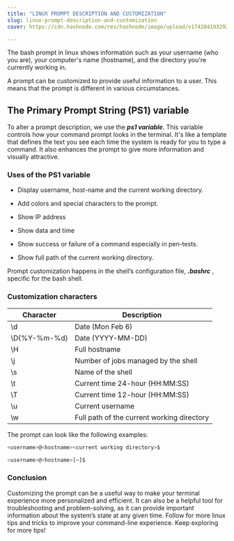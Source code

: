 ```yaml
---
title: "LINUX PROMPT DESCRIPTION AND CUSTOMIZATION"
slug: linux-prompt-description-and-customization
cover: https://cdn.hashnode.com/res/hashnode/image/upload/v1742841932923/76d3f3d7-1a4f-4bba-8f05-e2f9f5800f2a.png

---
```


The bash prompt in linux shows information such as your username (who you are), your computer's name (hostname), and the directory you're currently working in.

A prompt can be customized to provide useful information to a user. This means that the prompt is different in various circumstances.

## The Primary Prompt String (PS1) variable

To alter a prompt description, we use the ***ps1 variable***. This variable controls how your command prompt looks in the terminal. It's like a template that defines the text you see each time the system is ready for you to type a command. It also enhances the prompt to give more information and visually attractive.

### Uses of the PS1 variable

* Display username, host-name and the current working directory.
    
* Add colors and special characters to the prompt.
    
* Show IP address
    
* Show data and time
    
* Show success or failure of a command especially in pen-tests.
    
* Show full path of the current working directory.
    

Prompt customization happens in the shell’s configuration file, ***.bashrc*** , specific for the bash shell.

### Customization characters

| **Character** | **Description** |
| --- | --- |
| \\d | Date (Mon Feb 6) |
| \\D{%Y-%m-%d} | Date (YYYY-MM-DD) |
| \\H | Full hostname |
| \\j | Number of jobs managed by the shell |
| \\s | Name of the shell |
| \\t | Current time 24-hour (HH:MM:SS) |
| \\T | Current time 12-hour (HH:MM:SS) |
| \\u | Current username |
| \\w | Full path of the current working directory |

The prompt can look like the following examples:

```bash
<username>@<hostname><current working directory>$
```

```bash
<username>@<hostname>[~]$
```

### Conclusion

Customizing the prompt can be a useful way to make your terminal experience more personalized and efficient. It can also be a helpful tool for troubleshooting and problem-solving, as it can provide important information about the system’s state at any given time. Follow for more linux tips and tricks to improve your command-line experience. Keep exploring for more tips!